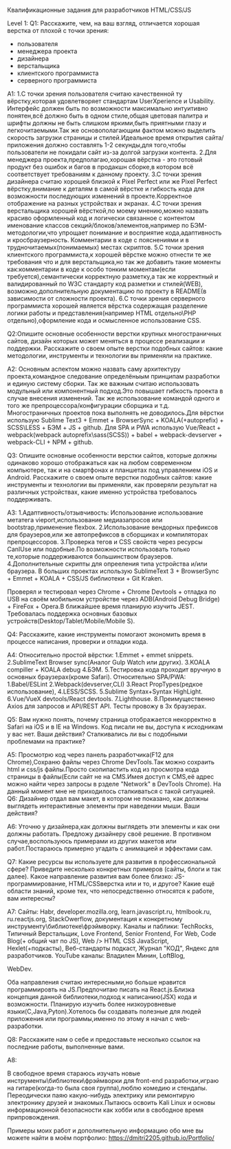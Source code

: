 Квалификационные задания для разработчиков HTML/CSS/JS

Level 1:
Q1:
Расскажите, чем, на ваш взгляд, отличается хорошая верстка от плохой с точки зрения:
<ul>
<li>пользователя</li>
<li>менеджера проекта</li>
<li>дизайнера</li>
<li>верстальщика</li>
<li>клиентского программиста</li>
<li>серверного программиста</li>
</ul>


A1:
1.С точки зрения пользователя считаю качественной ту вёрстку,которая удовлетворяет стандартам UserXperience и Usability. Интерфейс должен быть по возможности максимально интуитивно понятен,всё должно быть в одном стиле,общая цветовая палитра и шрифты должны не быть слишком яркими,быть приятными глазу и легкочитаемыми.Так же основополагающим фактом можно выделить скорость загрузки страницы и стилей.Идеальное время открытия сайта/приложения должно составлять 1-2 секунды,для того,чтобы пользователи не покидали сайт из-за долгой загрузки контента.
2.Для менеджера проекта,предполагаю,хорошая вёрстка - это готовый продукт без ошибок и багов в продакшн сборке,в котором всё соответствует требованиям к данному проекту.
3.С точки зрения дизайнера считаю хорошей близкой к Pixel Perfect или же Pixel Perfect вёрстку,внимание к деталям в самой вёрстке и гибкость кода для возможности последующих изменений в проекте.Корректное отображение на разных устройствах и экранах.
4.С точки зрения верстальщика хорошей вёрсткой,по моему мнению,можно назвать красиво оформленный код и логически связанное с контентом именование классов секций/блоков/элементов,например по БЭМ-методологии,что упрощает понимание и восприятие кода,адаптивность и кросбраузерность.
Комментарии в коде с пояснениями и в трудночитаемых(понимаемых) местах скриптов.
5.С точки зрения клиентского программиста,к хорошей вёрстке можно отнести те же требования что и для верстальщика,но так же добавить такие моменты как:комментарии в коде к особо тонким моментам(если требуется),семантически корректную разметку,а так же корректный и валидированный по W3C стандарту код разметки и стилей(WEB), возможно,дополнительную документацию по проекту в README(в зависимости от сложности проекта).
6.С точки зрения серверного программиста хорошей является вёрстка содержащая разделение логики работы и представления(например HTML отдельно\PHP отдельно),оформление кода и осмысленное использование CSS.


Q2:Опишите основные особенности верстки крупных многостраничных сайтов, дизайн которых может меняться в процессе реализации и поддержки. Расскажите о своем опыте верстки подобных сайтов: какие методологии, инструменты и технологии вы применяли на практике.

A2:
Основным аспектом можно назвать саму архитектуру проекта,командное следование определёныым принципам разработки и единую систему сборки. Так же важным считаю использовать модульный или компонентный подход.Это повышает гибкость проекта в случае внесения изменений. Так же использование командой одного и того же препроцессора/конфигурации сборщика и т.д.
Многостраничных проектов пока выполнять не доводилось.Для вёрстки использую Sublime Text3 + Emmet + BrowserSync + KOALA(+autoprefix) + SCSS\LESS + БЭМ + JS + github. Для SPA и PWA использую Vue/React + webpack(webpack autoprefix\sass(SCSS)) + babel + webpack-devserver + webpack-CLI + NPM + github.

Q3:
Опишите основные особенности верстки сайтов, которые должны одинаково хорошо отображаться как на любом современном компьютере, так и на смартфонах и планшетах под управлением iOS и Android. Расскажите о своем опыте верстки подобных сайтов: какие инструменты и технологии вы применяли, как проверяли результат на различных устройствах, какие именно устройства требовалось поддерживать.

A3:
1.Адаптивность/отзывчивость: Использование использование метатега vieport,использование медиазапросов или bootstrap,применение flexbox. 2.Использование вендорных префиксов для браузеров,или же автопрефиксов в сборщиках и компиляторах препроцессоров. 3.Проверка тегов и CSS свойств через ресурсы CanIUse или подобные.По возможности использовать только те,которые поддерживаются большинством браузеров. 4.Дополнительные скрипты для опрееления типа устройства и/или браузера.
В больших проектах использую SublimeText 3 + BrowserSync + Emmet + KOALA + CSS/JS библиотеки + Git Kraken.

Проверял и тестировал через Chrome + Chrome Devtools + отладка по USB на своём мобильном устройстве через ADB(Android Debug Bridge) + FireFox + Opera.В ближайшее время планирую изучить JEST. 
Требовалась поддержка основных базовых устройств(Desktop/Tablet/Mobile/Mobile S).

Q4:
Расскажите, какие инструменты помогают
экономить время в процессе написания, проверки и отладки кода.


A4:
Относительно простой вёрстки: 1.Emmet + emmet snippets. 2.SublimeText Browser sync(Аналог Gulp Watch или других). 3.KOALA compiller + KOALA debug 4.БЭМ. 5.Тестировка кода проходит вручную в основных браузерах(кроме Safari).
Относительно SPA/PWA: 1.Babel/ESLint 2.Webpack(devserver,CLI) 3.React PropTypes(редкое использование), 4.LESS/SCSS. 5.Sublime Syntax+Syntax HighLight. 6.Vue/VueX devtools/React devtools. 7.Lighthouse. 8.Преимущественно Axios для запросов и API/REST API.
Тесты провожу в 3х браузерах.

Q5:
Вам нужно понять, почему страница отображается некорректно в Safari на iOS и в IE на Windows. Код писали не вы, доступа к исходникам у вас нет. Ваши действия? Сталкивались ли вы с подобными проблемами на практике?


A5:
Просмотрю код через панель разработчика(F12 для Chrome),Сохраню файлы через Chrome DevTools.Так можно сохраить html и css/js файлы.Просто скопипастить код из просмотра кода страницы в файлы(Если сайт не на CMS.Имея доступ к CMS,её адрес можно найти через запросы в рзделе "Network" в DevTools Chrome). На данный момент мне не приходилось сталкиваться с такой ситуацией.
Q6:
Дизайнер отдал вам макет, в котором не показано, как должны выглядеть интерактивные элементы при наведении мыши. Ваши действия?


A6:
Уточню у дизайнера,как должны выглядеть эти элементы и как они должны работать. Предложу дизайнеру своё решение. В противном случае,воспользуюсь примерами из других макетов или работ.Постараюсь примерно угадать с анимацией и эффектами сам.

Q7:
Какие ресурсы вы используете для развития в профессиональной сфере? Приведите несколько конкретных примеров (сайты, блоги и так далее). Какое направление развития вам более близко: JS-программирование, HTML/CSSверстка или и то, и другое? Какие ещё области знаний, кроме тех, что непосредственно относятся к работе, вам интересны?


A7: Сайты:
Habr,
developer.mozilla.org,
learn.javascript.ru,
htmlbook.ru,
ru.reactjs.org,
StackOwerflow,
документация к конкретному инструменту\библиотеке\фрэймворку.
Каналы и паблики:
TechRocks,
Типичный Верстальщик,
Love Frontend,
Senior Frontend,
For Web,
Code Blog(+ общий чат по JS),
Web /> HTML CSS JavaScript,
Hexlet(+подкасты),
Веб-стандарты подкаст,
Журнал "КОД",
Яндекс для разработчиков.
 YouTube каналы:
 Владилен Минин,
 LoftBlog,

 WebDev.

Оба направления считаю интересными,но больше нравится программировть на JS.Предпочитаю писать на React.js.Близка концепция данной библиотеки,подход к написанию(JSX) кода и возможности.
Планирую изучить более низкоуровневые языки(C,Java,Pyton).Хотелось бы создавать полезные для людей приложения или программы,именно по этому я начал с web-разработки.


Q8:
Расскажите нам о себе и предоставьте несколько ссылок на последние работы, выполненные вами.


A8:

В свободное время стараюсь изучать новые инструменты\библиотеки\фрэймворки для front-end разработки,играю на гитаре(когда-то была своя группа),люблю комедию и стендапы. 
Переодически паяю какую-нибудь электрику или ремонтирую электронику друзей и знакомых.Пытаюсь освоить Kali Linux и основы информационной безопасности как хобби или в свободное время припровождения.

Примеры моих работ и дополнительную информацию обо мне вы можете найти в моём портфолио:
https://dmitri2205.github.io/Portfolio/